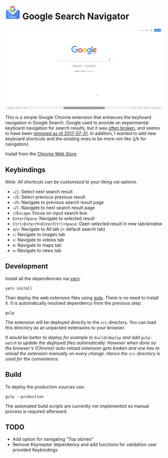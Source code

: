 # ![Logo](./src/icon48.png?raw=true) Google Search Navigator

![Demo flow](./assets/demo.gif?raw=true)

This is a simple Google Chrome extension that enhances the keyboard navigation
in Google Search. Google used to provide an experimental keyboard navigation for
search results, but it was [often broken](https://goo.gl/1zMkYu), and seems to
have been [removed as of
2017-07-31](https://stackoverflow.com/a/45513198/1014208).
In addition, I wanted to add new keyboard shortcuts and the existing ones to be
more vim like (j/k for navigation).

Install from the [Chrome Web
Store](https://chrome.google.com/webstore/detail/enhanced-keyboard-navigat/cohamjploocgoejdfanacfgkhjkhdkek)

## Keybindings

_Note: All shortcuts can be customized to your liking via options._ 

*   `↓`/`j`: Select next search result
*   `↑`/`k`: Select previous previous result
*   `←`/`h`: Navigate to previous search result page
*   `→`/`l`: Navigate to next search result page
*   `/`/`Escape`: Focus on input search box
*   `Enter`/`Space`: Navigate to selected result
*   `Ctrl+Enter`/`⌘+Enter`/`Ctrl+Space`: Open selected result in new tab/window
*   `a`/`s`: Navigate to All tab (= default search tab)
*   `i`: Navigate to images tab
*   `v`: Navigate to videos tab
*   `m`: Navigate to maps tab
*   `n`: Navigate to news tab

## Development

Install all the dependencies via [yarn](https://yarnpkg.com/):

```
yarn install
```

Than deploy the web extension files using [gulp](https://gulpjs.com/). There is 
no need to install it. It is automatically resolved dependency from the 
previous step:

```
gulp
```

The extension will be deployed directly to the `src` directory. You can load this directory as an unpacked extensions to
your browser.

_It would be better to deploy for example to `build/deploy` and add `gulp-watch` to update the deployed files 
automatically. However when done so the browser's (Chrome) auto-reload extension gets broken and one has to reload the 
extension manually on every change. Hence the `src` directory is used for the convenience._ 

## Build

To deploy the production sources use:

```
gulp --production
```

The automated build scripts are currently not implemented so manual process is required afterward.

## TODO

*   Add option for navigating "Top stories"
*   Remove Keymaster dependency and add functions for validation user provided
    Keybindings

